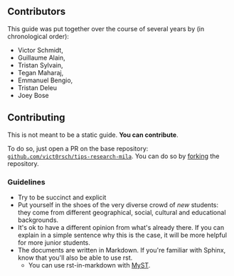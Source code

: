## Contributors

This guide was put together over the course of several years by (in chronological order):

* Victor Schmidt,
* Guillaume Alain,
* Tristan Sylvain,
* Tegan Maharaj,
* Emmanuel Bengio,
* Tristan Deleu
* Joey Bose

## Contributing

This is not meant to be a static guide. **You can contribute**.

To do so, just open a PR on the base repository: [`github.com/vict0rsch/tips-research-mila`](https://github.com/vict0rsch/tips-research-mila). You can do so by [forking](https://github.com/vict0rsch/tips-research-mila/fork) the repository.

### Guidelines

* Try to be succinct and explicit
* Put yourself in the shoes of the very diverse crowd of _new_ students: they come from different geographical, social, cultural and educational backgrounds.
* It's ok to have a different opinion from what's already there. If you can explain in a simple sentence why this is the case, it will be more helpful for more junior students.
* The documents are written in Markdown. If you're familiar with Sphinx, know that you'll also be able to use rst.
  * You can use rst-in-markdown with [MyST](https://myst-parser.readthedocs.io/en/latest/index.html).
